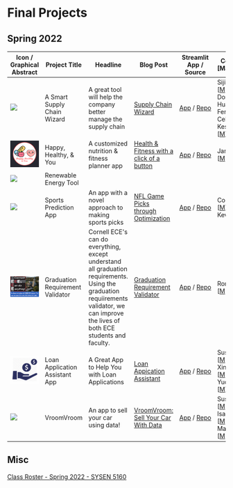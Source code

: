# Final Projects

## Spring 2022

| Icon / Graphical Abstract                                                                  | **Project Title**                | **Headline**                                                                                                                                                                             | **Blog Post**                                                                                                                                         | **Streamlit App / Source**                                                                                                                                          | **Contributors** [Mail\|LinkedIn]                                                                                                                                                                                                                                                                                                 |
| ------------------------------------------------------------------------------------------ | -------------------------------- | ---------------------------------------------------------------------------------------------------------------------------------------------------------------------------------------- | ----------------------------------------------------------------------------------------------------------------------------------------------------- | ------------------------------------------------------------------------------------------------------------------------------------------------------------------- | --------------------------------------------------------------------------------------------------------------------------------------------------------------------------------------------------------------------------------------------------------------------------------------------------------------------------------- |
| ![](https://streamlit.io/images/brand/streamlit-mark-light.png)                            | A Smart Supply Chain Wizard      | A great tool will help the company better manage the supply chain                                                                                                                        | [Supply Chain Wizard](https://medium.com/@dh734/supply-chain-wizard-89263ccd13c3)                                                                     | [App](https://share.streamlit.io/fcelya/sysen5160-scm-tool/main/main.py) / [Repo](https://github.com/fcelya/sysen5160-scm-tool)                                | Sijie Chen [[M](mailto:chensijie1225@gmail.com)\|[L](https://www.linkedin.com/in/sijie-c-8559a6220/)] <br />Donghao Huang [[M](mailto:dh734@cornell.edu)\]  <br />Fernando Celaya [[M](mailto:fernando.celaya@alu.comillas.edu)\|[L](https://www.linkedin.com/in/fernando-celaya-oyon/)]<br /> Keshan Chen [[M](mailto:kec180@cornell.edu)]                   |
| ![](https://raw.githubusercontent.com/jmd543/Final_Project/main/icon.PNG)                  | Happy, Healthy, & You            | A customized nutrition & fitness planner app                                                                                                                                             | [Health & Fitness with a click of a button](https://medium.com/@jmd543/health-fitness-with-a-click-of-a-button-6842c934cd4f)                          | [App](https://share.streamlit.io/jmd543/final_project/main/final_project_app.py) / [Repo](https://github.com/jmd543/Final_Project)                                  | Jamie Donahue [[M](mailto:jmd543@cornell.edu)\|[L](https://www.linkedin.com/in/jamie-donahue-05262410b/)]                                                                                                                                                                                                                         |
| ![](https://streamlit.io/images/brand/streamlit-mark-light.png)                            | Renewable Energy Tool            |                                                                                                                                                                                          |                                                                                                                                                       |                                                                                                                                                                     |                                                                                                                                                                                                                                                                                                                                   |
| ![](https://streamlit.io/images/brand/streamlit-mark-light.png)                            | Sports Prediction App            | An app with a novel approach to making sports picks                                                                                                                                      | [NFL Game Picks through Optimization](https://medium.com/@kl938_46540/the-key-features-to-beating-the-odds-c9149c227982)                              | [App](https://share.streamlit.io/chawk89/sysen5160/main/nfl_prediction_app.py) / [Repo](https://github.com/chawk89/SYSEN5160)                                       | Colby Hawker [[M](mailto:ch955@cornell.edu)] <br /> Kevin Lee [[M](mailto:kl938@cornell.edu)]                                                                                                                                                                                                                                                   |
| ![](/assets/images/Graduation_Icon.png)                                                    | Graduation Requirement Validator | Cornell ECE's can do everything, except understand all graduation requirements. Using the graduation requiirements validator, we can improve the lives of both ECE students and faculty. | [Graduation Requirement Validator](https://medium.com/@rrs234/improve-your-collegiate-experience-with-an-automated-graduation-validator-de6edb89d1f7) | [App](https://share.streamlit.io/roninsharma25/graduation-requirements-validator/main) / [Repo](https://github.com/roninsharma25/Graduation-Requirements-Validator) | Ronin Sharma [[M](mailto:rrs234@cornell.edu)\|[L](https://www.linkedin.com/in/ronin-sharma-8214b7146/)]                                                                                                                                                                                                                           |
| ![](https://raw.githubusercontent.com/kitsusan1998/SYSEN-5160--Final-Version/main/pic.jpg) | Loan Application Assistant App   | A Great App to Help You with Loan Applications                                                                                                                                           | [Loan Appication Assistant](https://medium.com/@fw249/loan-application-assistant-for-credit-applicants-47bc02123e15)                                  | [App](https://share.streamlit.io/kitsusan1998/sysen-5160--final-version/main/app.py) / [Repo](https://github.com/kitsusan1998/SYSEN-5160--Final-Version)            | Susan Wu [[M](mailto:fw249@cornell.edu)\|[L](https://www.linkedin.com/feed/)] <br /> Xinzhu Wang [[M](mailto:xw486@cornell.edu)\|[L](https://www.linkedin.com/in/xinzhu-wang/)] <br /> Yuchen Tang [[M](mailto:yt388@cornell.edu)]                                                                                                |
| ![](https://i.ibb.co/6gQm7wS/Screen-Shot-2022-05-08-at-10-48-19-AM.png)                    | VroomVroom                       | An app to sell your car using data!                                                                                                                                                      | [VroomVroom: Sell Your Car With Data](https://medium.com/@spg67/vroomvroom-sell-your-car-with-data-97925964ebb6)                                      | [App](https://share.streamlit.io/sushantgadgil/VroomVroom/main/) / [Repo](https://github.com/sushantgadgil/VroomVroom)                                              | Sushant Gadgil [[M](mailto:spg67@cornell.edu)\|[L](https://www.linkedin.com/in/sushantgadgil/)] <br /> Isabel Richter [[M](mailto:ijr25@cornell.edu)\|[L](https://www.linkedin.com/in/isabel-richter-973a27126/)] <br /> Mariya Tasnim [[M](mailto:mt667@cornell.edu)\|[L](https://www.linkedin.com/in/mariya-tasnim-262115189/)] |

## Misc

[Class Roster - Spring 2022 - SYSEN 5160](https://classes.cornell.edu/browse/roster/SP22/class/SYSEN/5160)
